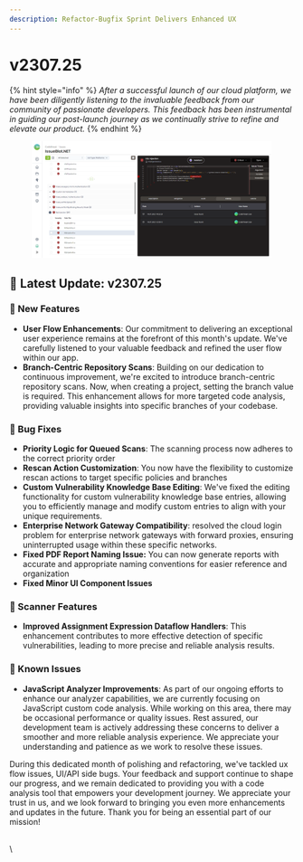 ```yaml
---
description: Refactor-Bugfix Sprint Delivers Enhanced UX
---
```


# v2307.25

{% hint style="info" %}
_After a successful launch of our cloud platform, we have been diligently listening to the invaluable feedback from our community of passionate developers. This feedback has been instrumental in guiding our post-launch journey as we continually strive to refine and elevate our product._
{% endhint %}

<div align="center" data-full-width="false">

<figure><img src="../.gitbook/assets/image (24).png" alt=""><figcaption></figcaption></figure>

</div>

## 🌟 Latest Update: v2307.25

### 🚀 New Features

* **User Flow Enhancements**: Our commitment to delivering an exceptional user experience remains at the forefront of this month's update. We've carefully listened to your valuable feedback and refined the user flow within our app.&#x20;
* **Branch-Centric Repository Scans**: Building on our dedication to continuous improvement, we're excited to introduce branch-centric repository scans. Now, when creating a project, setting the branch value is required. This enhancement allows for more targeted code analysis, providing valuable insights into specific branches of your codebase.

### 🐛 Bug Fixes

* **Priority Logic for Queued Scans**: The scanning process now adheres to the correct priority order
* **Rescan Action Customization**: You now have the flexibility to customize rescan actions to target specific policies and branches
* **Custom Vulnerability Knowledge Base Editing**: We've fixed the editing functionality for custom vulnerability knowledge base entries, allowing you to efficiently manage and modify custom entries to align with your unique requirements.
* **Enterprise Network Gateway Compatibility**: resolved the cloud login problem for enterprise network gateways with forward proxies, ensuring uninterrupted usage within these specific networks.
* **Fixed PDF Report Naming Issue:** You can now generate reports with accurate and appropriate naming conventions for easier reference and organization
* **Fixed Minor UI Component Issues**

### **🚀 Scanner Features**

* **Improved Assignment Expression Dataflow Handlers**: This enhancement contributes to more effective detection of specific vulnerabilities, leading to more precise and reliable analysis results.

### 🚨 Known Issues

* **JavaScript Analyzer Improvements**: As part of our ongoing efforts to enhance our analyzer capabilities, we are currently focusing on JavaScript custom code analysis. While working on this area, there may be occasional performance or quality issues. Rest assured, our development team is actively addressing these concerns to deliver a smoother and more reliable analysis experience. We appreciate your understanding and patience as we work to resolve these issues.

During this dedicated month of polishing and refactoring, we've tackled ux flow issues, UI/API side bugs. Your feedback and support continue to shape our progress, and we remain dedicated to providing you with a code analysis tool that empowers your development journey. We appreciate your trust in us, and we look forward to bringing you even more enhancements and updates in the future. Thank you for being an essential part of our mission!

\
\


&#x20;
